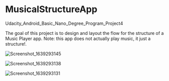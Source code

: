 # MusicalStructureApp
Udacity_Android_Basic_Nano_Degree_Program_Project4

The goal of this project is to design and layout the flow for the structure of a Music Player app. 
Note: this app does not actually play music, it just a structure!.

![Screenshot_1639293145](https://user-images.githubusercontent.com/78722177/145703945-d786b4f9-19d4-4d11-bcce-cc03f9b5314f.png)

![Screenshot_1639293138](https://user-images.githubusercontent.com/78722177/145703948-04820f91-2dd5-449d-a7fa-315869c5979c.png)

![Screenshot_1639293131](https://user-images.githubusercontent.com/78722177/145703955-96ae74bd-8c6f-4d6f-8b93-bc78ceed30ea.png)
